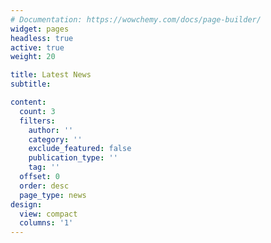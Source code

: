 ```yaml
---
# Documentation: https://wowchemy.com/docs/page-builder/
widget: pages
headless: true
active: true
weight: 20

title: Latest News
subtitle:

content:
  count: 3
  filters:
    author: ''
    category: ''
    exclude_featured: false
    publication_type: ''
    tag: ''
  offset: 0
  order: desc
  page_type: news
design:
  view: compact
  columns: '1'
---
```

